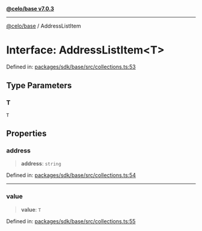 [**@celo/base v7.0.3**](../README.md)

***

[@celo/base](../README.md) / AddressListItem

# Interface: AddressListItem\<T\>

Defined in: [packages/sdk/base/src/collections.ts:53](https://github.com/celo-org/developer-tooling/blob/master/packages/sdk/base/src/collections.ts#L53)

## Type Parameters

### T

`T`

## Properties

### address

> **address**: `string`

Defined in: [packages/sdk/base/src/collections.ts:54](https://github.com/celo-org/developer-tooling/blob/master/packages/sdk/base/src/collections.ts#L54)

***

### value

> **value**: `T`

Defined in: [packages/sdk/base/src/collections.ts:55](https://github.com/celo-org/developer-tooling/blob/master/packages/sdk/base/src/collections.ts#L55)
